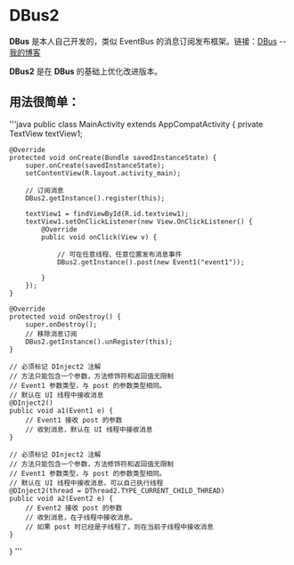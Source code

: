 # DBus2

**DBus** 是本人自己开发的，类似 EventBus 的消息订阅发布框架。链接：[DBus](https://github.com/mengzhinan/DBus "点击查看 DBus 源码")   --   [我的博客](https://blog.csdn.net/fesdgasdgasdg/article/details/79121783 "点击查看博客")

**DBus2** 是在 **DBus** 的基础上优化改进版本。

## 用法很简单：


'''java
public class MainActivity extends AppCompatActivity {
    private TextView textView1;

    @Override
    protected void onCreate(Bundle savedInstanceState) {
        super.onCreate(savedInstanceState);
        setContentView(R.layout.activity_main);
        
        // 订阅消息
        DBus2.getInstance().register(this);
        
        textView1 = findViewById(R.id.textview1);
        textView1.setOnClickListener(new View.OnClickListener() {
            @Override
            public void onClick(View v) {
                
                // 可在任意线程、任意位置发布消息事件
                DBus2.getInstance().post(new Event1("event1"));
                
            }
        });
    }

    @Override
    protected void onDestroy() {
        super.onDestroy();
        // 移除消息订阅
        DBus2.getInstance().unRegister(this);
    }

    // 必须标记 DInject2 注解
    // 方法只能包含一个参数，方法修饰符和返回值无限制
    // Event1 参数类型，与 post 的参数类型相同。
    // 默认在 UI 线程中接收消息
    @DInject2()
    public void a1(Event1 e) {
        // Event1 接收 post 的参数
        // 收到消息，默认在 UI 线程中接收消息
    }

    // 必须标记 DInject2 注解
    // 方法只能包含一个参数，方法修饰符和返回值无限制
    // Event1 参数类型，与 post 的参数类型相同。
    // 默认在 UI 线程中接收消息，可以自己执行线程
    @DInject2(thread = DThread2.TYPE_CURRENT_CHILD_THREAD)
    public void a2(Event2 e) {
        // Event2 接收 post 的参数
        // 收到消息，在子线程中接收消息。
        // 如果 post 时已经是子线程了，则在当前子线程中接收消息
    }
}
'''


